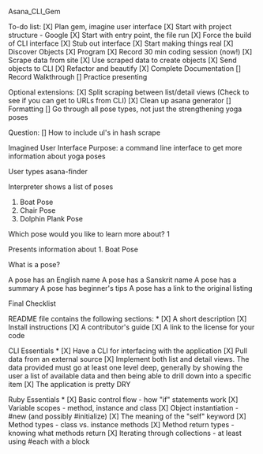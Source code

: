 Asana_CLI_Gem

To-do list:
[X] Plan gem, imagine user interface
[X] Start with project structure - Google
[X] Start with entry point, the file run
[X] Force the build of CLI interface
[X] Stub out interface
[X] Start making things real
[X] Discover Objects
[X] Program
[X] Record 30 min coding session (now!)
[X] Scrape data from site
[X] Use scraped data to create objects
[X] Send objects to CLI
[X] Refactor and beautify
[X] Complete Documentation
[] Record Walkthrough
[] Practice presenting

Optional extensions:
[X] Split scraping between list/detail views (Check to see if you can get to URLs from CLI)
[X] Clean up asana generator
[] Formatting
[] Go through all pose types, not just the strengthening yoga poses

Question:
[] How to include ul's in hash scrape

Imagined User Interface
Purpose: a command line interface to get more information about yoga poses

User types asana-finder

Interpreter shows a list of poses

1. Boat Pose
2. Chair Pose
3. Dolphin Plank Pose

Which pose would you like to learn more about?
1

Presents information about 1. Boat Pose

What is a pose?

A pose has an English name
A pose has a Sanskrit name
A pose has a summary
A pose has beginner's tips
A pose has a link to the original listing

Final Checklist

README file contains the following sections: *
[X]  A short description
[X]  Install instructions
[X]  A contributor's guide
[X]  A link to the license for your code

CLI Essentials *
[X]  Have a CLI for interfacing with the application
[X]  Pull data from an external source
[X]  Implement both list and detail views. The data provided must go at least one level deep, generally by showing the user a list of available data and then being able to drill down into a specific item
[X]  The application is pretty DRY

Ruby Essentials *
[X]  Basic control flow - how "if" statements work
[X]  Variable scopes - method, instance and class
[X]  Object instantiation - #new (and possibly #initialize)
[X]  The meaning of the "self" keyword
[X]  Method types - class vs. instance methods
[X]  Method return types - knowing what methods return
[X]  Iterating through collections - at least using #each with a block
